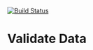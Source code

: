 [![Build Status](https://travis-ci.org/exp-anoop/validate-data.svg?branch=master)](https://travis-ci.org/exp-anoop/validate-data)

# Validate Data
